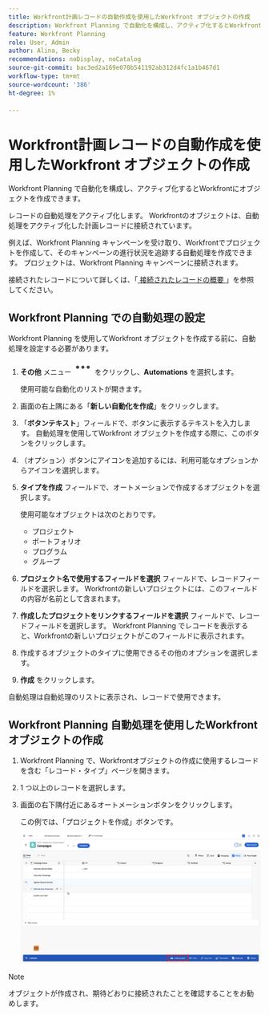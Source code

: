 ```yaml
---
title: Workfront計画レコードの自動作成を使用したWorkfront オブジェクトの作成
description: Workfront Planning で自動化を構成し、アクティブ化するとWorkfrontにオブジェクトを作成できます。
feature: Workfront Planning
role: User, Admin
author: Alina, Becky
recommendations: noDisplay, noCatalog
source-git-commit: bac3ed2a169e070b541192ab312d4fc1a1b467d1
workflow-type: tm+mt
source-wordcount: '386'
ht-degree: 1%

---
```



# Workfront計画レコードの自動作成を使用したWorkfront オブジェクトの作成

Workfront Planning で自動化を構成し、アクティブ化するとWorkfrontにオブジェクトを作成できます。

レコードの自動処理をアクティブ化します。 Workfrontのオブジェクトは、自動処理をアクティブ化した計画レコードに接続されています。

例えば、Workfront Planning キャンペーンを受け取り、Workfrontでプロジェクトを作成して、そのキャンペーンの進行状況を追跡する自動処理を作成できます。 プロジェクトは、Workfront Planning キャンペーンに接続されます。

接続されたレコードについて詳しくは、「[ 接続されたレコードの概要 ](/help/quicksilver/planning/records/connected-records-overview.md)」を参照してください。


## Workfront Planning での自動処理の設定

Workfront Planning を使用してWorkfront オブジェクトを作成する前に、自動処理を設定する必要があります。

1. **その他** メニュー ![](assets/more-menu.png) をクリックし、**Automations** を選択します。

   使用可能な自動化のリストが開きます。

1. 画面の右上隅にある「**新しい自動化を作成**」をクリックします。
1. 「**ボタンテキスト**」フィールドで、ボタンに表示するテキストを入力します。 自動処理を使用してWorkfront オブジェクトを作成する際に、このボタンをクリックします。
1. （オプション）ボタンにアイコンを追加するには、利用可能なオプションからアイコンを選択します。
1. **タイプを作成** フィールドで、オートメーションで作成するオブジェクトを選択します。

   使用可能なオブジェクトは次のとおりです。

   * プロジェクト
   * ポートフォリオ
   * プログラム
   * グループ

1. **プロジェクト名で使用するフィールドを選択** フィールドで、レコードフィールドを選択します。 Workfrontの新しいプロジェクトには、このフィールドの内容が名前として含まれます。
1. **作成したプロジェクトをリンクするフィールドを選択** フィールドで、レコードフィールドを選択します。 Workfront Planning でレコードを表示すると、Workfrontの新しいプロジェクトがこのフィールドに表示されます。
1. 作成するオブジェクトのタイプに使用できるその他のオプションを選択します。
1. **作成** をクリックします。

自動処理は自動処理のリストに表示され、レコードで使用できます。

## Workfront Planning 自動処理を使用したWorkfrontオブジェクトの作成

1. Workfront Planning で、Workfrontオブジェクトの作成に使用するレコードを含む「レコード・タイプ」ページを開きます。
1. 1 つ以上のレコードを選択します。
1. 画面の右下隅付近にあるオートメーションボタンをクリックします。

   この例では、「プロジェクトを作成」ボタンです。

   ![ オートメーションボタン ](assets/automation-custom-button.png)

>[!NOTE]
>
>オブジェクトが作成され、期待どおりに接続されたことを確認することをお勧めします。
